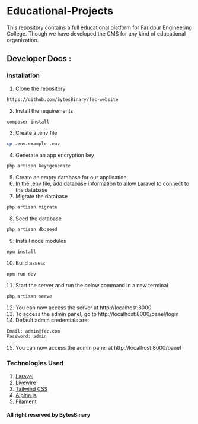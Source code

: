 # Educational-Projects
This repository contains a full educational platform for Faridpur Engineering College. Though we have developed the CMS for any kind of educational organization.

## Developer Docs :
### Installation
1. Clone the repository
```bash
https://github.com/BytesBinary/fec-website
```
2. Install the requirements
```bash
composer install
```
3. Create a .env file
```bash
cp .env.example .env
```
4. Generate an app encryption key
```bash
php artisan key:generate
```
5. Create an empty database for our application
6. In the .env file, add database information to allow Laravel to connect to the database
7. Migrate the database
```bash
php artisan migrate
```
8. Seed the database
```bash
php artisan db:seed
```
9. Install node modules
```bash
npm install
```
10. Build assets
```bash
npm run dev
```
11. Start the server and run the below command in a new terminal
```bash
php artisan serve
```
12. You can now access the server at http://localhost:8000
13. To access the admin panel, go to http://localhost:8000/panel/login
14. Default admin credentials are:
```bash
Email: admin@fec.com
Password: admin
```
15. You can now access the admin panel at http://localhost:8000/panel

### Technologies Used
1. [Laravel](https://laravel.com)
2. [Livewire](https://laravel-livewire.com)
3. [Tailwind CSS](https://tailwindcss.com)
4. [Alpine.js](https://alpinejs.dev)
5. [Filament](https://filamentphp.com)

#### All right reserved by BytesBinary
